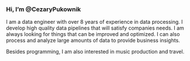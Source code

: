 ### Hi, I’m @CezaryPukownik

I am a data engineer with over 8 years of experience in data processing. I develop high quality data pipelines that will satisfy companies needs. I am always looking for things that can be improved and optimized. I can also process and analyze large amounts of data to provide business insights.

Besides programming, I am also interested in music production and travel.

<!---
CezaryPukownik/CezaryPukownik is a ✨ special ✨ repository because its `README.md` (this file) appears on your GitHub profile.
You can click the Preview link to take a look at your changes.
--->
